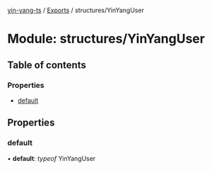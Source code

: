 [yin-yang-ts](../README.md) / [Exports](../modules.md) / structures/YinYangUser

# Module: structures/YinYangUser

## Table of contents

### Properties

- [default](structures_yinyanguser.md#default)

## Properties

### default

• **default**: *typeof* YinYangUser
